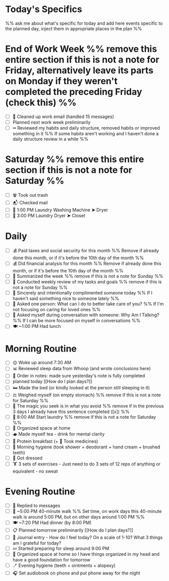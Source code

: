 # Today's Specifics
%% ask me about what's specific for today and add here events specific to the planned day, inject them in appropriate places in the plan %%

# End of Work Week %% remove this entire section if this is not a note for Friday, alternatively leave its parts on Monday if they weren't completed the preceding Friday (check this) %%
- [ ] 📨 Cleaned up work email (handled 15 messages)
- [ ] Planned next work week preliminarily
- [ ] ➖ Reviewed my habits and daily structure, removed habits or improved something in it %% If some habits aren't working and I haven't done a daily structure review in a while %%

# Saturday %% remove this entire section if this is not a note for Saturday %%
- [ ] 🗑️ Took out trash
- [ ] 📬 Checked mail
- [ ] 🧺 1:00 PM Laundry Washing Machine **➤** Dryer
- [ ] 🧺 3:00 PM Laundry Dryer **➤** Closet

# Daily
- [ ] 💰 Paid taxes and social security for this month %% Remove if already done this month, or if it's before the 10th day of the month %%
- [ ] 💰 Did financial analysis for this month %% Remove if already done this month, or if it's before the 10th day of the month %%
- [ ] 📝 Summarized the week %% remove if this is not a note for Sunday %%
- [ ] 🎯 Conducted weekly review of my tasks and goals %% remove if this is not a note for Sunday %%
- [ ] 👏 Sincerely and intentionally complimented someone today %% If I haven't said something nice to someone lately %%
- [ ] 🤔 Asked one person: What can I do to better take care of you? %% If I'm not focusing on caring for loved ones %%
- [ ] 🤔 Asked myself during conversation with someone: Why Am I Talking? %% If I can be more focused on myself in conversations %%
- [ ] 🍽️ ~1:00 PM Had lunch

# Morning Routine
- [ ] 🌞 Woke up around 7:30 AM
- [ ] 📊 Reviewed sleep data from Whoop (and wrote conclusions here)
- [ ] 📝 Order in notes: made sure yesterday's note is fully completed
- [ ] planned today [[How do I plan days?]]
- [ ] 🛏️ Made the bed (or kindly looked at the person still sleeping in it)
- [ ] ⚖️ Weighed myself (on empty stomach) %% remove if this is not a note for Saturday %%
- [ ] 🔮 The magic you seek is in what you avoid %% remove if in the previous 3 days I already have this sentence completed ([x]) %%
- [ ] 🧺 8:00 AM Start laundry %% remove if this is not a note for Saturday %%
- [ ] 🧹 Organized space at home
- [ ] 🫖 Made myself tea - drink for mental clarity
- [ ] 🍳 Protein breakfast (+ 💊 Took medicines)
- [ ] 🚿 Morning hygiene (took shower + deodorant + hand cream + brushed teeth)
- [ ] 👕 Got dressed
- [ ] 🏋️ 3 sets of exercises - Just need to do 3 sets of 12 reps of anything or equivalent - no sweat

# Evening Routine
- [ ] 📱 Replied to messages
- [ ] 🏃 ~5:00 PM 40-minute walk %% Set time, on work days this 40-minute walk is around 5:00 PM, but on other days around 1:00 PM %%
- [ ] 🍽️ ~7:20 PM Had dinner (by 8:00 PM)
- [ ] 📋 Planned tomorrow preliminarily [[How do I plan days?]]
- [ ] 🧘 Journal entry - How do I feel today? On a scale of 1-10? What 3 things am I grateful for today?
- [ ] 💤 Started preparing for sleep around 9:00 PM
- [ ] 🧹 Organized space at home so I have things organized in my head and have a good foundation for tomorrow
- [ ] 🪥 Evening hygiene (teeth + ointments + alopexy)
- [ ] 🎧 Set audiobook on phone and put phone away for the night